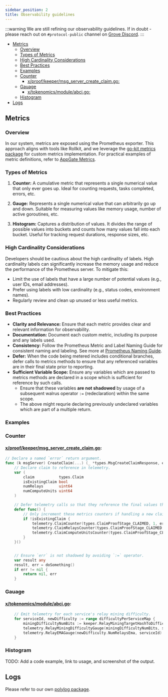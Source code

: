 ```yaml
---
sidebar_position: 2
title: Observability guidelines
---
```


:::warning
We are still refining our observability guidelines. If in doubt - please reach out on `#protocol-public` channel on
[Grove Discord](https://discord.gg/build-with-grove).
:::

- [Metrics](#metrics)
  - [Overview](#overview)
  - [Types of Metrics](#types-of-metrics)
  - [High Cardinality Considerations](#high-cardinality-considerations)
  - [Best Practices](#best-practices)
  - [Examples](#examples)
  - [Counter](#counter)
    - [x/proof/keeper/msg_server_create_claim.go:](#xproofkeepermsg_server_create_claimgo)
  - [Gauage](#gauage)
    - [x/tokenomics/module/abci.go:](#xtokenomicsmoduleabcigo)
  - [Histogram](#histogram)
- [Logs](#logs)

## Metrics

### Overview

In our system, metrics are exposed using the Prometheus exporter. This approach aligns with tools like Rollkit, and we
leverage the [go-kit metrics package](https://pkg.go.dev/github.com/go-kit/kit/metrics) for custom metrics
implementation. For practical examples of metric definitions, refer to
[AppGate Metrics](https://github.com/pokt-network/poktroll/blob/main/pkg/appgateserver/metrics.go).

### Types of Metrics

1. **Counter:** A cumulative metric that represents a single numerical value that only ever goes up. Ideal for counting
   requests, tasks completed, errors, etc.

2. **Gauge:** Represents a single numerical value that can arbitrarily go up and down. Suitable for measuring values
   like memory usage, number of active goroutines, etc.

3. **Histogram:** Captures a distribution of values. It divides the range of possible values into buckets and counts how
   many values fall into each bucket. Useful for tracking request durations, response sizes, etc.

### High Cardinality Considerations

Developers should be cautious about the high cardinality of labels. High cardinality labels can significantly increase
the memory usage and reduce the performance of the Prometheus server. To mitigate this:

- Limit the use of labels that have a large number of potential values (e.g., user IDs, email addresses).
- Prefer using labels with low cardinality (e.g., status codes, environment names).
- Regularly review and clean up unused or less useful metrics.

### Best Practices

- **Clarity and Relevance:** Ensure that each metric provides clear and relevant information for observability.
- **Documentation:** Document each custom metric, including its purpose and any labels used.
- **Consistency:** Follow the Prometheus Metric and Label Naming Guide for consistent naming and labeling. See more at [Prometheus Naming Guide](https://prometheus.io/docs/practices/naming/).
- **Defer:** When the code being metered includes conditional branches, defer calls to metrics methods to ensure that any referenced variables are in their final state prior to reporting.
- **Sufficient Variable Scope:** Ensure any variables which are passed to metrics methods are declared in a scope which is sufficient for reference by such calls.
  - Ensure that these variables **are not shadowed** by usage of a subsequent walrus operator `:=` (redeclaration) within the same scope.
  - The above might requrie declaring previously undeclared variables which are part of a multiple return.

### Examples

### Counter

#### [x/proof/keeper/msg_server_create_claim.go](https://github.com/pokt-network/poktroll/blob/main/x/proof/keeper/msg_server_create_claim.go):

```go
// Declare a named `error` return argument.
func (k msgServer) CreateClaim(...) (_ *types.MsgCreateClaimResponse, err error) {
	// Declare claim to reference in telemetry.
	var (
		claim           types.Claim
		isExistingClaim bool
		numRelays       uint64
		numComputeUnits uint64
	)

	// Defer telemetry calls so that they reference the final values the relevant variables.
	defer func() {
		// Only increment these metrics counters if handling a new claim.
		if !isExistingClaim {
			telemetry.ClaimCounter(types.ClaimProofStage_CLAIMED, 1, err)
			telemetry.ClaimRelaysCounter(types.ClaimProofStage_CLAIMED, numRelays, err)
			telemetry.ClaimComputeUnitsCounter(types.ClaimProofStage_CLAIMED, numComputeUnits, err)
		}
	}()


    // Ensure `err` is not shadowed by avoiding `:=` operator.
    var result any
    result, err = doSomething()
    if err != nil {
        return nil, err
    }
```

### Gauage

#### [x/tokenomics/module/abci.go](https://github.com/pokt-network/poktroll/blob/main/x/tokenomics/module/abci.go):

```go
	// Emit telemetry for each service's relay mining difficulty.
	for serviceId, newDifficulty := range difficultyPerServiceMap {
		miningDifficultyNumBits := keeper.RelayMiningTargetHashToDifficulty(newDifficulty.TargetHash)
		telemetry.RelayMiningDifficultyGauge(miningDifficultyNumBits, serviceId)
		telemetry.RelayEMAGauge(newDifficulty.NumRelaysEma, serviceId)
	}
```

### Histogram

TODO: Add a code example, link to usage, and screenshot of the output.

## Logs

Please refer to our own [polylog package](https://github.com/pokt-network/poktroll/blob/main/pkg/polylog/godoc.go#L1).
